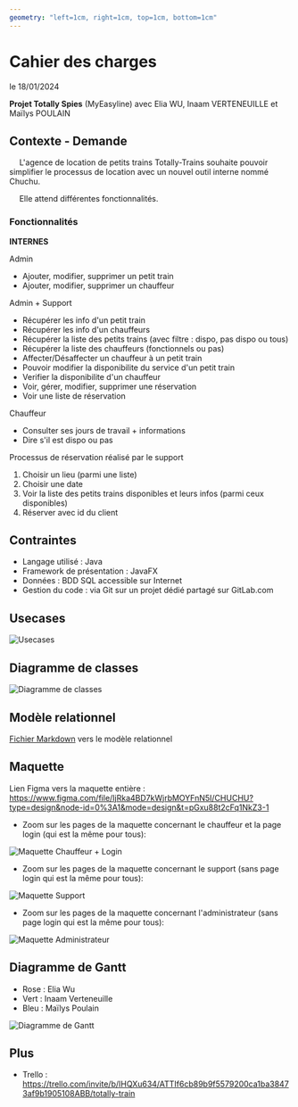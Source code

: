 ```yaml
---
geometry: "left=1cm, right=1cm, top=1cm, bottom=1cm"
---
```


# Cahier des charges   
le 18/01/2024

**Projet Totally Spies** (MyEasyline) avec Elia WU, Inaam VERTENEUILLE et Maïlys POULAIN

## Contexte - Demande

&emsp; L'agence de location de petits trains Totally-Trains souhaite pouvoir simplifier le processus de location avec un nouvel outil interne nommé Chuchu.

&emsp; Elle attend différentes fonctionnalités.

### Fonctionnalités

**INTERNES**

Admin
* Ajouter, modifier, supprimer un petit train
* Ajouter, modifier, supprimer un chauffeur

Admin + Support
* Récupérer les info d'un petit train
* Récupérer les info d'un chauffeurs
* Récupérer la liste des petits trains (avec filtre : dispo, pas dispo ou tous)
* Récupérer la liste des chauffeurs (fonctionnels ou pas)
* Affecter/Désaffecter un chauffeur à un petit train
* Pouvoir modifier la disponibilite du service d'un petit train
* Verifier la disponibilite d'un chauffeur
* Voir, gérer, modifier, supprimer une réservation
* Voir une liste de réservation

Chauffeur
* Consulter ses jours de travail + informations
* Dire s'il est dispo ou pas

Processus de réservation réalisé par le support
1. Choisir un lieu (parmi une liste)
2. Choisir une date 
3. Voir la liste des petits trains disponibles et leurs infos (parmi ceux disponibles)
4. Réserver avec id du client 

## Contraintes 

* Langage utilisé : Java
* Framework de présentation : JavaFX
* Données : BDD SQL accessible sur Internet
* Gestion du code : via Git sur un projet dédié partagé sur GitLab.com

## Usecases 

![Usecases](img/Usecases_screen.png)

## Diagramme de classes 

![Diagramme de classes](img/diagramme_de_classe.png)

## Modèle relationnel

[Fichier Markdown](img/modele_relationnel.md) vers le modèle relationnel

## Maquette

Lien Figma vers la maquette entière :
https://www.figma.com/file/IjRka4BD7kWjrbMOYFnN5I/CHUCHU?type=design&node-id=0%3A1&mode=design&t=pGxu88t2cFq1NkZ3-1

* Zoom sur les pages de la maquette concernant le chauffeur et la page login (qui est la même pour tous): 

![Maquette Chauffeur + Login](img/Maquette_chauffeur.png)


* Zoom sur les pages de la maquette concernant le support (sans page login qui est la même pour tous): 

![Maquette Support](img/Maquettes_support.png)

* Zoom sur les pages de la maquette concernant l'administrateur (sans page login qui est la même pour tous): 

![Maquette Administrateur](img/Maquette_administrateur.png)

## Diagramme de Gantt 

- Rose : Elia Wu
- Vert : Inaam Verteneuille
- Bleu : Maïlys Poulain

![Diagramme de Gantt](img/gantt.png)

## Plus 

* Trello : https://trello.com/invite/b/IHQXu634/ATTIf6cb89b9f5579200ca1ba38473af9b1905108ABB/totally-train 

